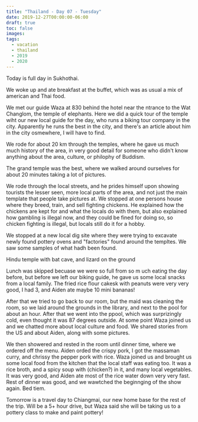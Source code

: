 ```yaml
---
title: "Thailand - Day 07 - Tuesday"
date: 2019-12-27T00:00:00-06:00
draft: true
toc: false
images:
tags: 
  - vacation
  - thailand
  - 2019
  - 2020
---
```


Today is full day in Sukhothai.

We woke up and ate breakfast at the buffet, which was as usual a mix of american and Thai food.

We met our guide Waza at 830 behind the hotel near the ntrance to the Wat Changlom, the temple of elephants.  Here we did a quick tour of the temple wiht our new local guide for the day, who runs a biking tour company in the city.  Apparently he runs the best in the city, and there's an article about him in the city osmewhere, I will have to find.

We rode for about 20 km through the temples, where he gave us much much history of the area, in very good detail for someone who didn't know anything about the area, culture, or philophy of Buddism. 

The grand temple was the best, where we walked around ourselves for about 20 minutes taking a lot of pictures. 

We rode through the local streets, and he prides himself upon showing tourists the lesser seen, more local parts of the area, and not just the main template that people take pictures at.  We stopped at one persons house where they breed, train, and sell fighting chickens.  He explained how the chickens are kept for and what the locals do with them, but also explained how gambling is illegal now, and they could be fined for doing so, so chicken fighting is illegal, but locals still do it for a hobby.

We stopped at a new local dig site where they were trying to excavate newly found pottery ovens and "factories" found around the templtes.  We saw some samples of what hadh been found.

Hindu temple with bat cave, and lizard on the ground

Lunch was skipped becuase we were so full from so m uch eating the day before, but before we left our biking guide, he gave us some local snacks from a local family.  The fried rice flour cakesk with peanuts were very very good, I had 3, and Aiden ate maybe 10 mini bananas!

After that we tried to go back to our room, but the maid was cleaning the room, so we laid around the grounds in the library, and next to the pool for about an hour.  After that we went into the ppool, which was surprizingly cold, even thought it was 87 degrees outside.  At some point Waza joined us and we chatted more about local culture and food.  We shared stories from the US and about Aiden, along with some pictures.

We then showered and rested in the room until dinner time, where we ordered off the menu.   Aiden orded the crispy pork, I got the massaman curry, and chrissy the pepper pork with rice. Waza joined us and brought us some local food from the kitchen that the local staff was eating too.  It was a rice broth, and a spicy soup with (chicken?) in it, and many local vegetables.  It was very good, and Aiden ate most of the rice water down very very fast.  Rest of dinner was good, and we wawtched the beginnging of the show again.  Bed tiem.

Tomorrow is a travel day to Chiangmai, our new home base for the rest of the trip.  Will be a 5+ hour drive, but Waza said she will be taking us to a pottery class to make and paint pottery!